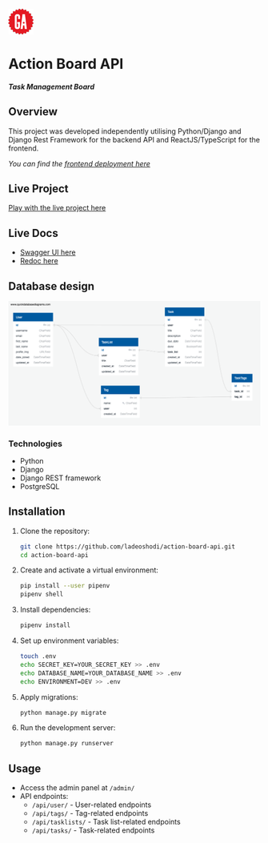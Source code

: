 ![GA Logo](readme-assets/GA-logo.png)

# Action Board API

##### Task Management Board

## Overview

This project was developed independently utilising Python/Django and Django Rest Framework for the backend API and ReactJS/TypeScript for the frontend.

_You can find the [frontend deployment here](https://github.com/ladeoshodi/action-board)_

## Live Project

[Play with the live project here](https://action-board.netlify.app)

## Live Docs

- [Swagger UI here](https://action-board-api-4769d6be906d.herokuapp.com/api-docs/swagger-ui/)
- [Redoc here](https://action-board-api-4769d6be906d.herokuapp.co/api-docs/redoc/)

## Database design

![Database design](readme-assets/ActionBoard.png)

### Technologies

- Python
- Django
- Django REST framework
- PostgreSQL

## Installation

1. Clone the repository:

   ```sh
   git clone https://github.com/ladeoshodi/action-board-api.git
   cd action-board-api
   ```

2. Create and activate a virtual environment:

   ```sh
   pip install --user pipenv
   pipenv shell
   ```

3. Install dependencies:

   ```sh
   pipenv install
   ```

4. Set up environment variables:

   ```sh
   touch .env
   echo SECRET_KEY=YOUR_SECRET_KEY >> .env
   echo DATABASE_NAME=YOUR_DATABASE_NAME >> .env
   echo ENVIRONMENT=DEV >> .env
   ```

5. Apply migrations:

   ```sh
   python manage.py migrate
   ```

6. Run the development server:
   ```sh
   python manage.py runserver
   ```

## Usage

- Access the admin panel at `/admin/`
- API endpoints:
  - `/api/user/` - User-related endpoints
  - `/api/tags/` - Tag-related endpoints
  - `/api/tasklists/` - Task list-related endpoints
  - `/api/tasks/` - Task-related endpoints

